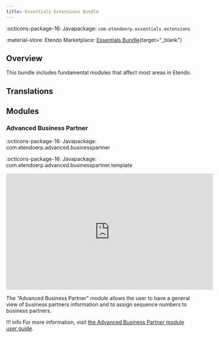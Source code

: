 ```yaml
---
title: Essentials Extensions Bundle
---
```

:octicons-package-16: Javapackage: `com.etendoerp.essentials.extensions`

:material-store: Etendo Marketplace:  [Essentials Bundle](https://marketplace.etendo.cloud/#/product-details?module=39AC2D9F72124AC7A1D0A3D005293C9E){target="_blank"}

## Overview 
This bundle includes fundamental modules that affect most areas in Etendo.

## Translations

## Modules

### Advanced Business Partner

:octicons-package-16: Javapackage: com.etendoerp.advanced.businesspartner

:octicons-package-16: Javapackage: com.etendoerp.advanced.businesspartner.template

<iframe width="560" height="315" src="https://www.youtube.com/embed/sRvQCM8xZE0" title="YouTube video player" frameborder="0" allow="accelerometer; autoplay; clipboard-write; encrypted-media; gyroscope; picture-in-picture; web-share" allowfullscreen></iframe>

The “Advanced Business Partner” module allows the user to have a general view of business partners information and to assign sequence numbers to business partners.

!!! info
    For more information, visit [the Advanced Business Partner module user guide](../../../../../user-guide/etendo-classic/optional-features/bundles/essentials-extensions/advanced-business-partner.md).